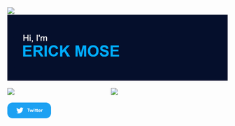 <img align="left" src ="https://komarev.com/ghpvc/?username=Mosericko&color=00ADFE">
&nbsp  
<img src ="https://github.com/Mosericko/Mosericko/blob/main/headerx.png">

<img align="left" width="47%" src="https://github-readme-stats.vercel.app/api?username=mosericko&show_icons=true&theme=algolia" /> <img width="47%" src="https://github-readme-streak-stats.herokuapp.com?user=Mosericko&theme=algolia&date_format=j%20M%5B%20Y%5D" />

 <a href="https://twitter.com/mosericko" title="Redirect to Twitter"><img src="https://github.com/Mosericko/Mosericko/blob/main/twitter.png" width="100" alt="Twitter" /></a>
<!-- [![Top Langs](https://github-readme-stats.vercel.app/api/top-langs/?username=Mosericko&layout=compact&theme=algolia)](https://github.com/mosericko/github-readme-stats) -->
<!-- <img align = "left" src ="https://github-readme-stats.vercel.app/api/top-langs/?username=Mosericko&layout=compact&theme=blue-green"/> -->
